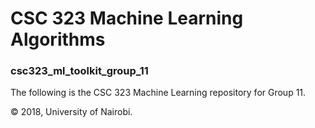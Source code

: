 # CSC 323 Machine Learning Algorithms

### csc323_ml_toolkit_group_11

The following is the CSC 323 Machine Learning repository for Group 11.

&copy; 2018, University of Nairobi.
